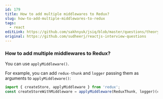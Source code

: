 ```yaml
---
id: 179
title: How to add multiple middlewares to Redux?
slug: how-to-add-multiple-middlewares-to-redux
tags:
  - react
editLink: https://github.com/sakhnyuk/jsiq/blob/master/questions/theory/react/179.md
original: https://github.com/sudheerj/reactjs-interview-questions
---
```


### How to add multiple middlewares to Redux?

You can use `applyMiddleware()`.

For example, you can add `redux-thunk` and `logger` passing them as arguments to `applyMiddleware()`:

```javascript
import { createStore, applyMiddleware } from 'redux';
const createStoreWithMiddleware = applyMiddleware(ReduxThunk, logger)(createStore);
```